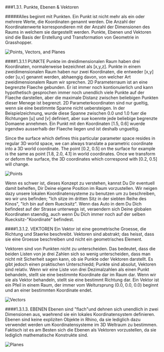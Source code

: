 ﻿###1.3.1. Punkte, Ebenen & Vektoren

#####Alles beginnt mit Punkten. Ein Punkt ist nicht mehr als ein oder mehrere Werte, die Koordinaten genannt werden. Die Anzahl der Koordinatenwerte korrespondieren mit der Anzahl der Dimensionen des Raums in welchem sie dargestellt werden. Punkte, Ebenen und Vektoren sind die Basis der Erstellung und Transformation von Geometrie in Grasshopper.

![Points, Vectors, and Planes](images/1-3-1/1-3-1_001-intro.png)

####1.3.1.1 PUNKTE
Punkte im dreidimensionalen Raum haben drei Koordinaten, normalerweise bezeichnet als [x,y,z]. Punkte in einem zweidimensionalen Raum haben nur zwei Koordinaten, die entweder [x,y] oder [u,v] genannt werden, abhaengig davon, von welcher Art zweidimensionalem Raum wir sprechen.
2D Parameterraum ist an eine begrenzte Flaeche gebunden. Er ist immer noch kontionuierlich und kann hypothetisch gesprochen immer noch unendlich viele Punkte auf der Flaeche darstellen, aber die maximale Distanz zwischen beliebigen Punkten dieser Menege ist begrenzt. 2D Parameterkoordinaten sind nur gueltig, wenn sie eine bestimmte Spanne nicht uebersteigen. In der Beispielzeichnung, wurde diese Spanne zwischen 0.0 und 1.0 fuer die Richtungen [u] und [v] definiert, aber sue koennte jede beliebige begrenzte Domaene annehmen. Ein Punkt mit den Koordinaten [1.5, 0.6] wuerde irgendwo ausserhalb der Flaeche liegen und ist deshalb ungueltig.

Since the surface which defines this particular parameter space resides in regular 3D world space, we can always translate a parametric coordinate into a 3D world coordinate. The point [0.2, 0.5] on the surface for example is the same as point [1.8, 2.0, 4.1] in world coordinates. Once we transform or deform the surface, the 3D coordinates which correspond with [0.2, 0.5] will change.

![Points](images/1-3-1/1-3-1_002-points.png)

Wenn es schwer ist, dieses Konzept zu verstehen, kannst Du Dir eventuell damit behelfen, Dir Deine eigene Position im Raum vorzustellen. Wir neigen dazy unsere lokalen Koordinatensysteme zu benutzen um zu beschreiben, wo wir uns befinden; "Ich sitze im dritten Sitz in der siebten Reihe des Kinos", "Ich bin auf dem Ruecksitz". Wenn das Auto in dem Du Dich befindest auf der Strasse unterwegs ist, veraendern sich Deine globalen Koordinaten staendig, auch wenn Du Dich immer noch auf der selben Ruecksitz-"Koordinate" befindest.

####1.3.1.2. VEKTOREN
Ein Vektor ist eine geometrische Groesse, die Richtung und Staerke beschreibt. Vektoren sind abstrakt; das heisst, dass sie eine Groesse beschreiben und nicht ein geometrisches Element.

Vektoren sind von Punkten nicht zu unterscheiden. Das bedeutet, dass die beiden Listen von je drei Zahlen sich so wenig unterscheiden, dass man nicht mit Sicherheit sagen kann, ob sie Punkte oder Vektoren darstellt. Es gibt jedoch einen praktischen Unterschiedd; Punkte sind absolut, Vektoren sind relativ. Wenn wir eine Liste von drei Dezimalzahlen als einen Punkt behandeln, stellt sie eine bestimmte Koordinate dar im Raum dar. Wenn wir sie als Vektor behandeln, stellt sie eine bestimmt Richtung dar. Ein Vektor ist ein Pfeil in einem Raum, der immer vom Weltursprung (0.0, 0.0, 0.0) beginnt und an einer bestimmten Koordinate endet.

![Vectors](images/1-3-1/1-3-1_003-vectors.png)

####1.3.1.3. EBENEN
Ebenen sind "flach"und dehnen sich unendlich in zwei Dimensionen aus, waehrend sie ein lokales Koordinatensystem definieren. Ebenen sind keine expliziten Objekte in Rhino, da sie lediglich dazu verwendet werden um Koordinatensysteme im 3D Weltraum zu bestimmen. Faktisch ist es am Besten sich die Ebenen als Vektoren vorzustellen, da sie lediglich mathematische Konstrukte sind.

![Planes](images/1-3-1/1-3-1_004-planes.png)
